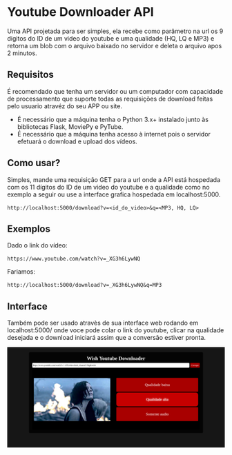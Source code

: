 
# Youtube Downloader API

Uma API projetada para ser simples, ela recebe como parâmetro na url os 9 digitos do ID de um video do youtube e uma qualidade (HQ, LQ e MP3) e retorna um blob com o arquivo baixado no servidor e deleta o arquivo apos 2 minutos.

## Requisitos
É recomendado que tenha um servidor ou um computador com capacidade de processamento que suporte todas as requisições de download feitas pelo usuario atravéz do seu APP ou site.
* É necessário que a máquina tenha o Python 3.x+ instalado junto às bibliotecas Flask, MoviePy e PyTube.
* É necessário que a máquina tenha acesso à internet pois o servidor efetuará o download e upload dos vídeos.

## Como usar?

Simples, mande uma requisição GET para a url onde a API está hospedada com os 11 dígitos do ID de um video do youtube e a qualidade como no exemplo a seguir ou use a interface grafica hospedada em localhost:5000.
```
http://localhost:5000/download?v=<id_do_video>&q=<MP3, HQ, LQ>
```

## Exemplos
Dado o link do vídeo: 
```
https://www.youtube.com/watch?v=_XG3h6LywNQ
```
Fariamos:
```
http://localhost:5000/download?v=_XG3h6LywNQ&q=MP3
```

## Interface

Também pode ser usado atravès de sua interface web rodando em localhost:5000/ onde voce pode colar o link do youtube, clicar na qualidade desejada e o download iniciará assim que a conversão estiver pronta.

![interface web](https://github.com/ezequielwish/flask-youtube-downloader/blob/d3cd4e6f2cc5f1d6b67de1f771e99e712445d33f/screenshots/interface-web.png)
